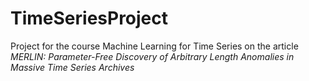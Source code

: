 # TimeSeriesProject
Project for the course Machine Learning for Time Series on the article *MERLIN: Parameter-Free Discovery of Arbitrary Length Anomalies in Massive Time Series Archives*

